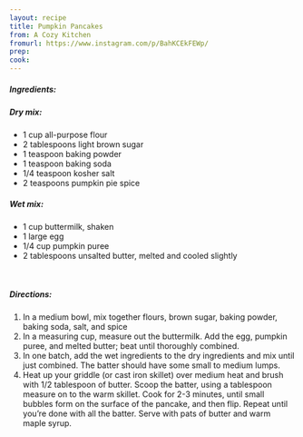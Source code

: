 ```yaml
---
layout: recipe
title: Pumpkin Pancakes
from: A Cozy Kitchen
fromurl: https://www.instagram.com/p/BahKCEkFEWp/
prep: 
cook: 
---
```


##### Ingredients:

##### Dry mix:
* 1 cup all-purpose flour
* 2 tablespoons light brown sugar
* 1 teaspoon baking powder
* 1 teaspoon baking soda
* 1/4 teaspoon kosher salt
* 2 teaspoons pumpkin pie spice

##### Wet mix:
* 1 cup buttermilk, shaken
* 1 large egg
* 1/4 cup pumpkin puree
* 2 tablespoons unsalted butter, melted and cooled slightly

<br>

##### Directions:

1. In a medium bowl, mix together flours, brown sugar, baking powder,
baking soda, salt, and spice
2. In a measuring cup, measure out the buttermilk. Add the egg,
pumpkin puree, and melted butter; beat until thoroughly combined.
3. In one batch, add the wet ingredients to the dry ingredients and
mix until just combined. The batter should have some small to medium
lumps.
4. Heat up your griddle (or cast iron skillet) over medium heat and
brush with 1/2 tablespoon of butter. Scoop the batter, using a
tablespoon measure on to the warm skillet. Cook for 2-3 minutes, until
small bubbles form on the surface of the pancake, and then flip.
Repeat until you’re done with all the batter. Serve with pats of
butter and warm maple syrup.
